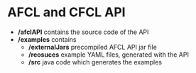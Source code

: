 # AFCL and CFCL API

- **/afclAPI** contains the source code of the API
- **/examples** contains
	- **/externalJars** precompiled AFCL API jar file
	- **/reosuces** example YAML files, generated with the API
	- **/src** java code which generates the examples
